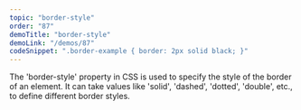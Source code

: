 ```yaml
---
topic: "border-style"
order: "87"
demoTitle: "border-style"
demoLink: "/demos/87"
codeSnippet: ".border-example { border: 2px solid black; }"
---
```


The 'border-style' property in CSS is used to specify the style of the border of an element. It can take values like 'solid', 'dashed', 'dotted', 'double', etc., to define different border styles.
<br />
